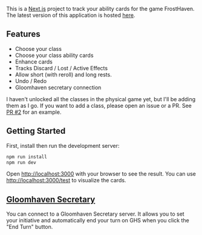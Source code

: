 This is a [Next.js](https://nextjs.org/) project to track your ability cards for the game FrostHaven.
The latest version of this application is hosted [here](https://frosthaven-ability-cards.vercel.app).

## Features

- Choose your class
- Choose your class ability cards
- Enhance cards
- Tracks Discard / Lost / Active Effects
- Allow short (with reroll) and long rests.
- Undo / Redo
- Gloomhaven secretary connection

I haven't unlocked all the classes in the physical game yet, but I'll be adding them as I go.
If you want to add a class, please open an issue or a PR.
See [PR #2](https://github.com/pchab/frosthaven-ability-cards/pull/2) for an example.

## Getting Started

First, install then run the development server:

```bash
npm run install
npm run dev
```

Open [http://localhost:3000](http://localhost:3000) with your browser to see the result.
You can use [http://localhost:3000/test](http://localhost:3000/test) to visualize the cards.

## [Gloomhaven Secretary](https://gloomhaven-secretary.de/)

You can connect to a Gloomhaven Secretary server.
It allows you to set your initiative and automatically end your turn on GHS when you click the "End Turn" button.
